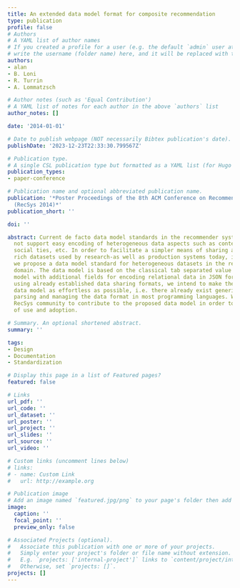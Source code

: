 ```yaml
---
title: An extended data model format for composite recommendation
type: publication 
profile: false
# Authors
# A YAML list of author names
# If you created a profile for a user (e.g. the default `admin` user at `content/authors/admin/`), 
# write the username (folder name) here, and it will be replaced with their full name and linked to their profile.
authors:
- alan
- B. Loni
- R. Turrin
- A. Lommatzsch

# Author notes (such as 'Equal Contribution')
# A YAML list of notes for each author in the above `authors` list
author_notes: []

date: '2014-01-01'

# Date to publish webpage (NOT necessarily Bibtex publication's date).
publishDate: '2023-12-23T22:33:30.799567Z'

# Publication type.
# A single CSL publication type but formatted as a YAML list (for Hugo requirements).
publication_types:
- paper-conference

# Publication name and optional abbreviated publication name.
publication: '*Poster Proceedings of the 8th ACM Conference on Recommender Systems
  (RecSys 2014)*'
publication_short: ''

doi: ''

abstract: Current de facto data model standards in the recommender systems field do
  not support easy encoding of heterogeneous data aspects such as context, content,
  social ties, etc. In order to facilitate a simpler means of sharing and using the
  rich datasets used by research-as well as production systems today, in this paper
  we propose a data model standard for heterogeneous datasets in the recommender systems
  domain. The data model is based on the classical tab separated value (TSV) data
  model with additional fields for encoding relational data in JSON format. Through
  using already established data sharing formats, we intend to make the usage of the
  data model as effortless as possible, i.e. there already exist generic tools for
  parsing and managing the data format in most programming languages. We invite the
  RecSys community to contribute to the proposed data model in order to increase ease
  of use and adoption.

# Summary. An optional shortened abstract.
summary: ''

tags:
- Design
- Documentation
- Standardization

# Display this page in a list of Featured pages?
featured: false

# Links
url_pdf: ''
url_code: ''
url_dataset: ''
url_poster: ''
url_project: ''
url_slides: ''
url_source: ''
url_video: ''

# Custom links (uncomment lines below)
# links:
# - name: Custom Link
#   url: http://example.org

# Publication image
# Add an image named `featured.jpg/png` to your page's folder then add a caption below.
image:
  caption: ''
  focal_point: ''
  preview_only: false

# Associated Projects (optional).
#   Associate this publication with one or more of your projects.
#   Simply enter your project's folder or file name without extension.
#   E.g. `projects: ['internal-project']` links to `content/project/internal-project/index.md`.
#   Otherwise, set `projects: []`.
projects: []
---
```



